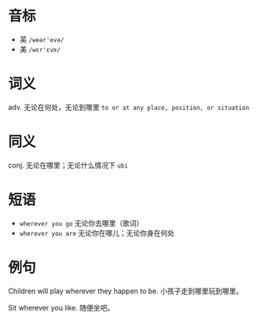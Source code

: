 # 音标

- 英 `/weər'evə/`
- 美 `/wɛr'ɛvɚ/`

# 词义

adv. 无论在何处，无论到哪里
`to or at any place, position, or situation`

# 同义

conj. 无论在哪里；无论什么情况下
`ubi`

# 短语

- `wherever you go` 无论你去哪里（歌词）
- `wherever you are` 无论你在哪儿；无论你身在何处

# 例句

Children will play wherever they happen to be.
小孩子走到哪里玩到哪里。

Sit wherever you like.
随便坐吧。


